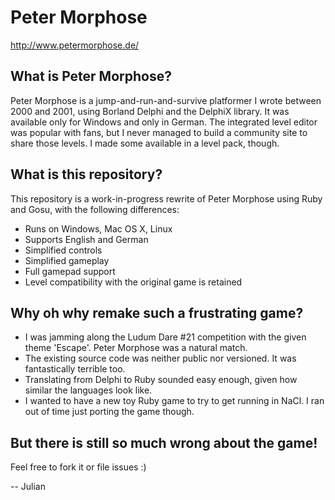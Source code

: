 # Peter Morphose

http://www.petermorphose.de/

## What is Peter Morphose?

Peter Morphose is a jump-and-run-and-survive platformer I wrote between 2000 and 2001, using Borland Delphi and the DelphiX library. It was available only for Windows and only in German. The integrated level editor was popular with fans, but I never managed to build a community site to share those levels. I made some available in a level pack, though.

## What is this repository?

This repository is a work-in-progress rewrite of Peter Morphose using Ruby and Gosu, with the following differences:

* Runs on Windows, Mac OS X, Linux
* Supports English and German
* Simplified controls
* Simplified gameplay
* Full gamepad support
* Level compatibility with the original game is retained

## Why oh why remake such a frustrating game?

* I was jamming along the Ludum Dare #21 competition with the given theme 'Escape'. Peter Morphose was a natural match.
* The existing source code was neither public nor versioned. It was fantastically terrible too.
* Translating from Delphi to Ruby sounded easy enough, given how similar the languages look like.
* I wanted to have a new toy Ruby game to try to get running in NaCl. I ran out of time just porting the game though.

## But there is still so much wrong about the game!

Feel free to fork it or file issues :)

-- Julian